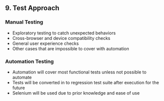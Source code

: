 ## 9. Test Approach

### Manual Testing
- Exploratory testing to catch unexpected behaviors
- Cross-browser and device compatibility checks
- General user experience checks
- Other cases that are impossible to cover with automation

### Automation Testing
- Automation will cover most functional tests unless not possible to automate
- Tests will be converted in to regression test suite after execution for the future
- Selenium will be used due to prior knowledge and ease of use

